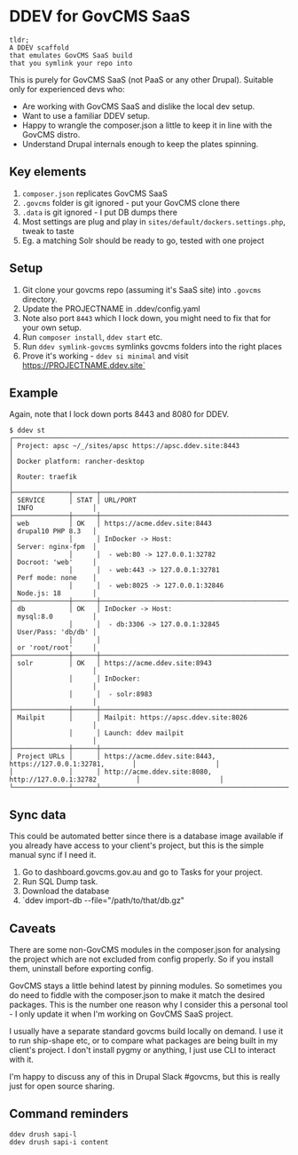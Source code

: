 # DDEV for GovCMS SaaS

```
tldr;
A DDEV scaffold
that emulates GovCMS SaaS build
that you symlink your repo into
```

This is purely for GovCMS SaaS (not PaaS or any other Drupal). Suitable only for experienced
devs who:

* Are working with GovCMS SaaS and dislike the local dev setup.
* Want to use a familiar DDEV setup.
* Happy to wrangle the composer.json a little to keep it in line with the GovCMS distro.
* Understand Drupal internals enough to keep the plates spinning.

## Key elements

1. `composer.json` replicates GovCMS SaaS
2. `.govcms` folder is git ignored - put your GovCMS clone there
3. `.data` is git ignored - I put DB dumps there
4. Most settings are plug and play in `sites/default/dockers.settings.php`, tweak to taste
5. Eg. a matching Solr should be ready to go, tested with one project

## Setup

1. Git clone your govcms repo (assuming it's SaaS site) into `.govcms` directory.
2. Update the PROJECTNAME in .ddev/config.yaml
3. Note also port `8443` which I lock down, you might need to fix that for your own setup.
4. Run `composer install`, `ddev start` etc.
5. Run `ddev symlink-govcms` symlinks govcms folders into the right places
6. Prove it's working - `ddev si minimal` and visit https://PROJECTNAME.ddev.site`

## Example

Again, note that I lock down ports 8443 and 8080 for DDEV.

```
$ ddev st
┌────────────────────────────────────────────────────────────────────────────────────────────────────────┐
│ Project: apsc ~/_/sites/apsc https://apsc.ddev.site:8443                                               │
│ Docker platform: rancher-desktop                                                                       │
│ Router: traefik                                                                                        │
├──────────────┬──────┬─────────────────────────────────────────────────────────────┬────────────────────┤
│ SERVICE      │ STAT │ URL/PORT                                                    │ INFO               │
├──────────────┼──────┼─────────────────────────────────────────────────────────────┼────────────────────┤
│ web          │ OK   │ https://acme.ddev.site:8443                                 │ drupal10 PHP 8.3   │
│              │      │ InDocker -> Host:                                           │ Server: nginx-fpm  │
│              │      │  - web:80 -> 127.0.0.1:32782                                │ Docroot: 'web'     │
│              │      │  - web:443 -> 127.0.0.1:32781                               │ Perf mode: none    │
│              │      │  - web:8025 -> 127.0.0.1:32846                              │ Node.js: 18        │
├──────────────┼──────┼─────────────────────────────────────────────────────────────┼────────────────────┤
│ db           │ OK   │ InDocker -> Host:                                           │ mysql:8.0          │
│              │      │  - db:3306 -> 127.0.0.1:32845                               │ User/Pass: 'db/db' │
│              │      │                                                             │ or 'root/root'     │
├──────────────┼──────┼─────────────────────────────────────────────────────────────┼────────────────────┤
│ solr         │ OK   │ https://acme.ddev.site:8943                                 │                    │
│              │      │ InDocker:                                                   │                    │
│              │      │  - solr:8983                                                │                    │
├──────────────┼──────┼─────────────────────────────────────────────────────────────┼────────────────────┤
│ Mailpit      │      │ Mailpit: https://apsc.ddev.site:8026                        │                    │
│              │      │ Launch: ddev mailpit                                        │                    │
├──────────────┼──────┼─────────────────────────────────────────────────────────────┼────────────────────┤
│ Project URLs │      │ https://acme.ddev.site:8443, https://127.0.0.1:32781,       │                    │
│              │      │ http://acme.ddev.site:8080, http://127.0.0.1:32782          │                    │
└──────────────┴──────┴─────────────────────────────────────────────────────────────┴────────────────────┘
```

## Sync data

This could be automated better since there is a database image available if you 
already have access to your client's project, but this is the simple manual
sync if I need it.

1. Go to dashboard.govcms.gov.au and go to Tasks for your project.
2. Run SQL Dump task.
3. Download the database
4. `ddev import-db --file="/path/to/that/db.gz"

## Caveats

There are some non-GovCMS modules in the composer.json for analysing the project which are not
excluded from config properly. So if you install them, uninstall before exporting config.

GovCMS stays a little behind latest by pinning modules. So sometimes you do need to fiddle with
the composer.json to make it match the desired packages. This is the number one reason why I
consider this a personal tool - I only update it when I'm working on GovCMS SaaS project.

I usually have a separate standard govcms build locally on demand. I use it to run ship-shape etc,
or to compare what packages are being built in my client's project. I don't install pygmy or 
anything, I just use CLI to interact with it.

I'm happy to discuss any of this in Drupal Slack #govcms, but this is really just for open source 
sharing.

## Command reminders

```
ddev drush sapi-l
ddev drush sapi-i content

